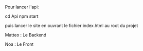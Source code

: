 Pour lancer l'api:

cd Api
npm start

puis lancer le site en ouvrant le fichier index.html au root du projet


Matteo : Le Backend

Noa : Le Front
